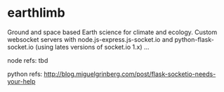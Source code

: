 # earthlimb
Ground and space based Earth science for climate and ecology.
Custom websocket servers with node.js-express.js-socket.io and
python-flask-socket.io (using lates versions of socket.io 1.x) ...

node refs: tbd

python refs: <http://blog.miguelgrinberg.com/post/flask-socketio-needs-your-help>
